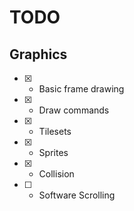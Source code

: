 # TODO

## Graphics
 - [x] - Basic frame drawing
 - [x] - Draw commands
 - [x] - Tilesets
 - [x] - Sprites
 - [x] - Collision
 - [ ] - Software Scrolling

